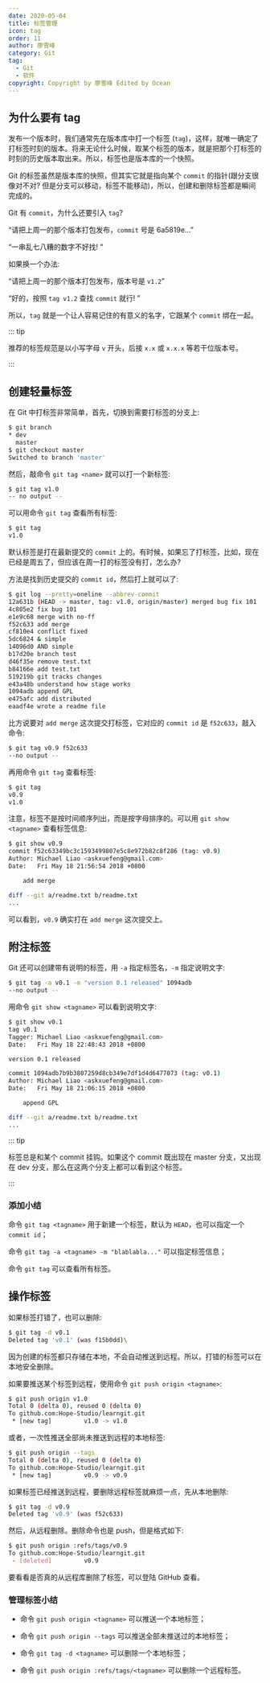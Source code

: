 ```yaml
---
date: 2020-05-04
title: 标签管理
icon: tag
order: 11
author: 廖雪峰
category: Git
tag:
  - Git
  - 软件
copyright: Copyright by 廖雪峰 Edited by Ocean
---
```


## 为什么要有 tag

发布一个版本时，我们通常先在版本库中打一个标签 (`tag`)，这样，就唯一确定了打标签时刻的版本。将来无论什么时候，取某个标签的版本，就是把那个打标签的时刻的历史版本取出来。所以，标签也是版本库的一个快照。

Git 的标签虽然是版本库的快照，但其实它就是指向某个 `commit` 的指针(跟分支很像对不对? 但是分支可以移动，标签不能移动)，所以，创建和删除标签都是瞬间完成的。

Git 有 `commit`，为什么还要引入 `tag`?

“请把上周一的那个版本打包发布，`commit` 号是 6a5819e...”

“一串乱七八糟的数字不好找! ”

如果换一个办法:

“请把上周一的那个版本打包发布，版本号是 `v1.2`”

“好的，按照 `tag v1.2` 查找 `commit` 就行! ”

所以，`tag` 就是一个让人容易记住的有意义的名字，它跟某个 `commit` 绑在一起。

::: tip

推荐的标签规范是以小写字母 `v` 开头，后接 `x.x` 或 `x.x.x` 等若干位版本号。

:::

## 创建轻量标签

在 Git 中打标签非常简单，首先，切换到需要打标签的分支上:

```sh
$ git branch
* dev
  master
$ git checkout master
Switched to branch 'master'
```

然后，敲命令 `git tag <name>` 就可以打一个新标签:

```sh
$ git tag v1.0
-- no output --
```

可以用命令 `git tag` 查看所有标签:

```sh
$ git tag
v1.0
```

默认标签是打在最新提交的 `commit` 上的。有时候，如果忘了打标签，比如，现在已经是周五了，但应该在周一打的标签没有打，怎么办?

方法是找到历史提交的 `commit id`，然后打上就可以了:

```sh
$ git log --pretty=oneline --abbrev-commit
12a631b (HEAD -> master, tag: v1.0, origin/master) merged bug fix 101
4c805e2 fix bug 101
e1e9c68 merge with no-ff
f52c633 add merge
cf810e4 conflict fixed
5dc6824 & simple
14096d0 AND simple
b17d20e branch test
d46f35e remove test.txt
b84166e add test.txt
519219b git tracks changes
e43a48b understand how stage works
1094adb append GPL
e475afc add distributed
eaadf4e wrote a readme file
```

比方说要对 `add merge` 这次提交打标签，它对应的 `commit id` 是 `f52c633`，敲入命令:

```sh
$ git tag v0.9 f52c633
--no output --
```

再用命令 `git tag` 查看标签:

```sh
$ git tag
v0.9
v1.0
```

注意，标签不是按时间顺序列出，而是按字母排序的。可以用 `git show <tagname>` 查看标签信息:

```sh
$ git show v0.9
commit f52c63349bc3c1593499807e5c8e972b82c8f286 (tag: v0.9)
Author: Michael Liao <askxuefeng@gmail.com>
Date:   Fri May 18 21:56:54 2018 +0800

    add merge

diff --git a/readme.txt b/readme.txt
...
```

可以看到，`v0.9` 确实打在 `add merge` 这次提交上。

## 附注标签

Git 还可以创建带有说明的标签，用 `-a` 指定标签名，`-m` 指定说明文字:

```sh
$ git tag -a v0.1 -m "version 0.1 released" 1094adb
--no output --
```

用命令 `git show <tagname>` 可以看到说明文字:

```sh
$ git show v0.1
tag v0.1
Tagger: Michael Liao <askxuefeng@gmail.com>
Date:   Fri May 18 22:48:43 2018 +0800

version 0.1 released

commit 1094adb7b9b3807259d8cb349e7df1d4d6477073 (tag: v0.1)
Author: Michael Liao <askxuefeng@gmail.com>
Date:   Fri May 18 21:06:15 2018 +0800

    append GPL

diff --git a/readme.txt b/readme.txt
...
```

::: tip

标签总是和某个 commit 挂钩。如果这个 commit 既出现在 master 分支，又出现在 dev 分支，那么在这两个分支上都可以看到这个标签。

:::

### 添加小结

命令 `git tag <tagname>` 用于新建一个标签，默认为 `HEAD`，也可以指定一个 `commit id`；

命令 `git tag -a <tagname> -m "blablabla..."` 可以指定标签信息；

命令 `git tag` 可以查看所有标签。

## 操作标签

如果标签打错了，也可以删除:

```sh
$ git tag -d v0.1
Deleted tag 'v0.1' (was f15b0dd)\
```

因为创建的标签都只存储在本地，不会自动推送到远程。所以，打错的标签可以在本地安全删除。

如果要推送某个标签到远程，使用命令 `git push origin <tagname>`:

```sh
$ git push origin v1.0
Total 0 (delta 0), reused 0 (delta 0)
To github.com:Hope-Studio/learngit.git
 * [new tag]         v1.0 -> v1.0
```

或者，一次性推送全部尚未推送到远程的本地标签:

```sh
$ git push origin --tags
Total 0 (delta 0), reused 0 (delta 0)
To github.com:Hope-Studio/learngit.git
 * [new tag]         v0.9 -> v0.9
```

如果标签已经推送到远程，要删除远程标签就麻烦一点，先从本地删除:

```sh
$ git tag -d v0.9
Deleted tag 'v0.9' (was f52c633)
```

然后，从远程删除。删除命令也是 push，但是格式如下:

```sh
$ git push origin :refs/tags/v0.9
To github.com:Hope-Studio/learngit.git
 - [deleted]         v0.9
```

要看看是否真的从远程库删除了标签，可以登陆 GitHub 查看。

### 管理标签小结

- 命令 `git push origin <tagname>` 可以推送一个本地标签；

- 命令 `git push origin --tags` 可以推送全部未推送过的本地标签；

- 命令 `git tag -d <tagname>` 可以删除一个本地标签；

- 命令 `git push origin :refs/tags/<tagname>` 可以删除一个远程标签。
